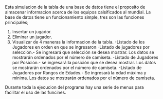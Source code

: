 Esta simulacion de la tabla de una base de datos tiene el proposito de almacenar informacion acerca de los equipos calsificados al mundial.
La base de datos tiene un funcionamiento simple, tres son las funciones principales;
1. Insertar un jugador.
2. Eliminar un jugador.
3. Visualizar de 4 maneras la informacion de la tabla.
	-Listado de los Jugadores en orden en que se ingresaron
	-Listado de jugadores por selección.- Se ingresará que selección se desea mostrar. Los
	datos se mostrarán ordenados por el número de camiseta.
 	-Listado de Jugadores por Posición.- se ingresará la posición que se desea mostrar. Los
	datos se mostrarán ordenados por el número de camiseta.
 	-Listado de Jugadores por Rangos de Edades.- Se ingresará la edad máxima y mínima. Los
	datos se mostrarán ordenados por el número de camiseta.
	
Durante toda la ejecucion del programa hay una serie de menus para facilitar el uso de las funcines.
